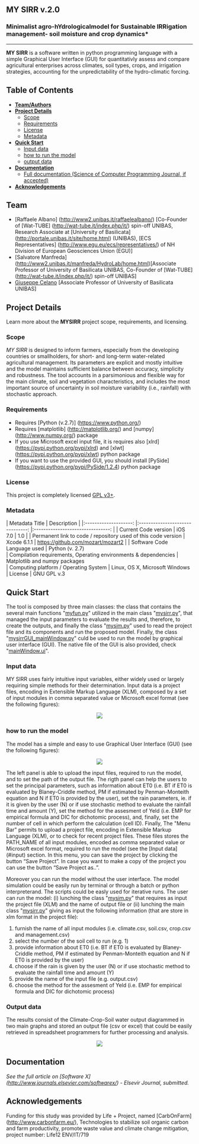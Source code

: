 **MY SIRR v.2.0**
----------

### Minimalist agro-hYdrologicalmodel for Sustainable IRRigation management- soil moisture and crop dynamics*
----------
**MY SIRR** is a software written in python programming language with a simple Graphical User Interface (GUI) for quantitativly assess and compare agricultural enterprises across climates, soil types, crops, and irrigation strategies, accounting for the unpredictability of the hydro-climatic forcing.

## Table of Contents

* [**Team/Authors**](#team-authors)
* [**Project Details**](#project-details)  
    * [Scope](#scope)
    * [Requirements](#requirements)
    * [License](#license)
    * [Metadata](#metadata)
* [**Quick Start**](#quick-start)
    * [Input data](#input)
    * [how to run the model](#run)
    * [output data](#input)
* [**Documentation**](#documentation)
    * [Full documentation (Science of Computer Programming Journal, if accepted)](http://www.journals.elsevier.com/science-of-computer-programming/)
* [**Acknowledgements**](#acknowledgements)

## Team
- [Raffaele Albano] (http://www2.unibas.it/raffaelealbano/) [Co-Founder of [Wat-TUBE] (http://wat-tube.it/index.php/it/) spin-off UNIBAS, Research Associate at [University of Basilicata] (http://portale.unibas.it/site/home.html) (UNIBAS), [ECS Representatives] (http://www.egu.eu/ecs/representatives/) of NH Division of European Geosciences Union (EGU)]
- [Salvatore Manfreda]  (http://www2.unibas.it/manfreda/HydroLab/home.html)[Associate Professor of University of Basilicata UNIBAS, Co-Founder of [Wat-TUBE] (http://wat-tube.it/index.php/it/) spin-off UNIBAS]
- [Giuseppe Celano](https://sites.google.com/a/agrariaunibas.net/frutticoltura/Home) [Associate Professor of University of Basilicata UNIBAS]

## Project Details
Learn more about the **MYSIRR** project scope, requirements, and licensing.

### Scope
*MY SIRR* is designed to inform farmers, especially from the developing countries or smallholders, for short- and long-term water-related agricultural management. Its parameters are explicit and mostly intuitive and the model maintains sufficient balance between accuracy, simplicity and robustness. The tool accounts in a parsimonious and flexible way for the main climate, soil and vegetation characteristics, and includes the most important source of uncertainty in soil moisture variability (i.e., rainfall) with stochastic approach.

### Requirements
- Requires [Python (v.2.7)] (https://www.python.org/)
- Requires [matplotlib] (http://matplotlib.org/) and [numpy] (http://www.numpy.org/) package
- If you use Microsoft excel input file, it is requires also [xlrd] (https://pypi.python.org/pypi/xlrd) and [xlwt] (https://pypi.python.org/pypi/xlwt) python package
- If you want to use the provided GUI, you should install [PySide] (https://pypi.python.org/pypi/PySide/1.2.4) python package

### License
This project is completely licensed [GPL v3+](https://github.com/raffalba/MYSIRR/blob/master/LICENSE).

### Metadata
| Metadata Title	| Description 	|
|:--------------------:	|:-------------------------------:	|:--------------------------------:	|
|       Current Code version       	|            iOS 7.0             	|             1.0              	|
|    Permanent link to code / repository used of this code version      	|          Xcode 6.1.1            	|           https://github.com/mozart/mozart2            |
|      Software Code Language used        	|             Python (v. 2.7)           
|      Compilation requirements, Operating environments & dependencies  |            Matplotlib and numpy packages  
|      Computing platform / Operating System   |            Linux, OS X, Microsoft Windows  
|      License   |            GNU GPL v.3

## Quick Start
The tool is composed by three main classes: the class that contains the several main functions "[myfun.py](https://github.com/raffalba/MYSIRR/blob/master/scripts/myfun.py)" utilized in the main class "[mysirr.py](https://github.com/raffalba/MYSIRR/blob/master/scripts/mysirr.py)", that managed the input parameters to evaluate the results and, therefore, to create the outputs, and finally the class "[mysim.py](https://github.com/raffalba/MYSIRR/blob/master/scripts/mysim.py)" used to read the project file and its components and run the proposed model. Finally, the class "[mysirrGUI_mainWindow.py](https://github.com/raffalba/MYSIRR/blob/master/scripts/mysirrGUI_mainWindow.py)" culd be used to run the model by graphical user interface (GUI). The native file of the GUI is also provided, check "[mainWindow.ui](https://github.com/raffalba/MYSIRR/blob/master/scripts/mainWindow.ui)".
 
### Input data
MY SIRR uses fairly intuitive input variables, either widely used or largely requiring simple methods for their determination. 
Input data is a project files, encoding in Extensible Markup Language (XLM), composed by a set of input modules in comma separated value or Microsoft excel format (see the following figures):
<p align="center"><img src="https://github.com/raffalba/MYSIRR/blob/master/img/input.png"/></p>

### how to run the model
The model has a simple and easy to use Graphical User Interface (GUI) (see the following figures):
<p align="center"><img src="https://github.com/raffalba/MYSIRR/blob/master/img/gui.png"/></p>
The left panel is able to upload the input files,  required to run the model, and to set the path of the output file. The rigth panel can help the users to set the principal parameters, such as information about ET0 (i.e. BT if ET0 is evaluated by Blaney-Criddle method, PM if estimated by Penman-Monteith equation and N if ET0 is provided by the user), set the rain parameters, ie. if it is given by the user (N) or if use stochastic method to evaluate the rainfall time and amount (Y), set the method for the assesment of Yeld (i.e. EMP for empirical formula and DIC for dichotomic  process), and, finally, set the number of cell in which perform the calculation (cell ID). Finally, The "Menu Bar" permits to upload a project file, encoding in Extensible Markup Language (XLM), or to check for recent project files. These files stores the PATH_NAME of all input modules, encoded as comma separated value or Microsoft excel format, required to run the model (see the [Input data](#input) section. In this menu, you can save the project by clicking the button “Save Project”. In case you want to make a copy of the project you can use the button “Save Project as..”.

Moreover you can run the model without the user interface. The model simulation could be easily run by terminal or through a batch or python interpreterand. The scripts could be easly used for iterative runs. The user can run the model: (i) lunching the class "[mysim.py](https://github.com/raffalba/MYSIRR/blob/master/scripts/mysim.py)" that requires as input the project file (XLM) and the name of output file or (ii) lunching the main class "[mysirr.py](https://github.com/raffalba/MYSIRR/blob/master/scripts/mysirr.py)" giving as input the following information (that are store in xlm format in the project file):
1) furnish the name of all input modules (i.e. climate.csv, soil.csv, crop.csv and management.csv) 
2) select the number of the soil cell to run (e.g. 1)
3) provide information about ET0 (i.e. BT if ET0 is evaluated by Blaney-Criddle method, PM if estimated by Penman-Monteith equation and N if ET0 is provided by the user)
4) choose if the rain is given by the user (N) or if use stochastic method to evaluate the rainfall time and amount (Y)
5) provide the name of the input file (e.g. output.csv)
6) choose the method for the assesment of Yeld (i.e. EMP for empirical formula and DIC for dichotomic  process)

### Output data
The results consist of the Climate-Crop-Soil water output diagrammed in two main graphs and stored an output file (csv or excel) that could be easily retrieved in spreadsheet programmers for further processing and analysis.
<p align="center"><img src="https://github.com/raffalba/MYSIRR/blob/master/img/Climate-Soil-Crop.png"/></p>

## Documentation
*See the full article on [Software X] (http://www.journals.elsevier.com/softwarex/) - Elsevir Journal, submitted.*

## Acknowledgements
Funding for this study was provided by Life + Project, named [CarbOnFarm] (http://www.carbonfarm.eu/), Technologies to stabilize soil organic carbon and farm productivity, promote waste value and climate change mitigation, project number: Life12 ENV/IT/719

